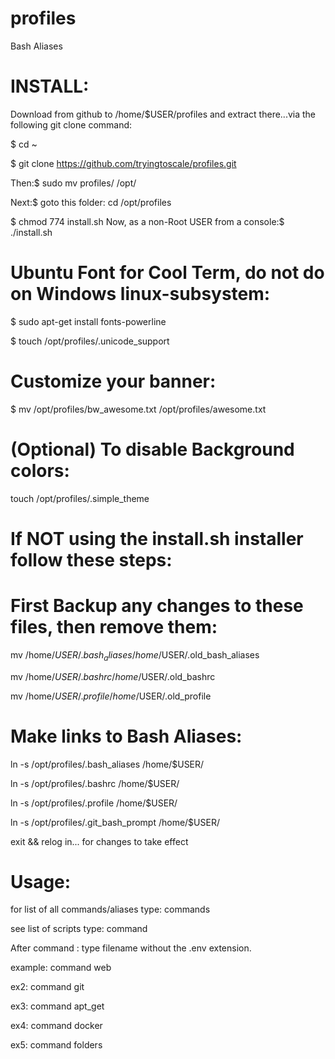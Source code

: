 # profiles
Bash Aliases

# INSTALL:
Download from github to /home/$USER/profiles and extract there...via the following git clone command:

$ cd ~

$ git clone https://github.com/tryingtoscale/profiles.git

Then:$ sudo mv profiles/ /opt/

Next:$ goto this folder: cd /opt/profiles

$ chmod 774 install.sh
Now, as a non-Root USER from a console:$ ./install.sh

# Ubuntu Font for Cool Term, do not do on Windows linux-subsystem:
$ sudo apt-get install fonts-powerline

$ touch /opt/profiles/.unicode_support

# Customize your banner: 
$ mv /opt/profiles/bw_awesome.txt /opt/profiles/awesome.txt

# (Optional) To disable Background colors:
touch /opt/profiles/.simple_theme

# If NOT using the install.sh installer follow these steps:

# First Backup any changes to these files, then remove them:

mv /home/$USER/.bash_aliases /home/$USER/.old_bash_aliases

mv /home/$USER/.bashrc /home/$USER/.old_bashrc

mv /home/$USER/.profile /home/$USER/.old_profile

# Make links to Bash Aliases:

ln -s /opt/profiles/.bash_aliases /home/$USER/

ln -s /opt/profiles/.bashrc /home/$USER/

ln -s /opt/profiles/.profile /home/$USER/

ln -s /opt/profiles/.git_bash_prompt /home/$USER/

exit && relog in... for changes to take effect

# Usage:

for list of all commands/aliases type: commands

see list of scripts type: command

After command : type filename without the .env extension.

example: command web

ex2: command git

ex3: command apt_get

ex4: command docker

ex5: command folders
